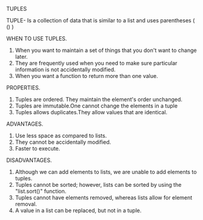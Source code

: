 TUPLES

TUPLE- Is a collection of data that is similar to a list and uses parentheses ( () )

WHEN TO USE TUPLES.

1. When you want to maintain a set of things that you don't want to change later.
2. They are frequently used when you need to make sure particular information is not accidentally modified.
3. When you want a function to return more than one value.

PROPERTIES.

1. Tuples are ordered. They maintain the element's order unchanged.
2. Tuples are immutable.One cannot change the elements in a tuple
3. Tuples allows duplicates.They allow values that are identical.

ADVANTAGES.

1. Use less space as compared to lists.
2. They cannot be accidentally modified.
3. Faster to execute.

DISADVANTAGES.

1. Although we can add elements to lists, we are unable to add elements to tuples.
2. Tuples cannot be sorted; however, lists can be sorted by using the "list.sort()" function.
3. Tuples cannot have elements removed, whereas lists allow for element removal.
4. A value in a list can be replaced, but not in a tuple.
